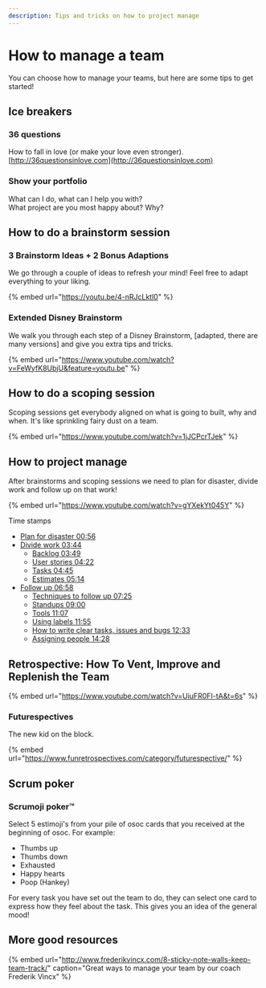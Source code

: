 ```yaml
---
description: Tips and tricks on how to project manage
---
```


# How to manage a team

You can choose how to manage your teams, but here are some tips to get started!

## Ice breakers

### 36 questions

How to fall in love \(or make your love even stronger\). [http://36questionsinlove.com](http://36questionsinlove.com)

### Show your portfolio

What can I do, what can I help you with?  
What project are you most happy about? Why?

## How to do a brainstorm session

### 3 Brainstorm Ideas + 2 Bonus Adaptions

We go through a couple of ideas to refresh your mind! Feel free to adapt everything to your liking.

{% embed url="https://youtu.be/4-nRJcLktl0" %}

### Extended Disney Brainstorm

We walk you through each step of a Disney Brainstorm, \[adapted, there are many versions\] and give you extra tips and tricks.

{% embed url="https://www.youtube.com/watch?v=FeWyfK8UbjU&feature=youtu.be" %}

## How to do a scoping session

Scoping sessions get everybody aligned on what is going to built, why and when. It's like sprinkling fairy dust on a team.

{% embed url="https://www.youtube.com/watch?v=1jJCPcrTJek" %}

## How to project manage

After brainstorms and scoping sessions we need to plan for disaster, divide work and follow up on that work!

{% embed url="https://www.youtube.com/watch?v=gYXekYt045Y" %}

Time stamps

* [Plan for disaster 00:56](https://www.youtube.com/watch?v=gYXekYt045Y&feature=youtu.be&t=56)
* [Divide work 03:44](https://www.youtube.com/watch?v=gYXekYt045Y&feature=youtu.be&t=224) 
  * [Backlog 03:49](https://youtu.be/gYXekYt045Y?t=228)
  * [User stories 04:22](https://youtu.be/gYXekYt045Y?t=262)
  * [Tasks 04:45](https://youtu.be/gYXekYt045Y?t=284)
  * [Estimates 05:14](https://youtu.be/gYXekYt045Y?t=314)
* [Follow up 06:58](https://youtu.be/gYXekYt045Y?t=418)
  * [Techniques to follow up 07:25](https://youtu.be/gYXekYt045Y?t=445)
  * [Standups 09:00](https://youtu.be/gYXekYt045Y?t=540)
  * [Tools 11:07](https://youtu.be/gYXekYt045Y?t=667)
  * [Using labels 11:55](https://youtu.be/gYXekYt045Y?t=715)
  * [How to write clear tasks, issues and bugs 12:33](https://youtu.be/gYXekYt045Y?t=753)
  * [Assigning people 14:28](https://youtu.be/gYXekYt045Y?t=869)

## Retrospective: How To Vent, Improve and Replenish the Team

{% embed url="https://www.youtube.com/watch?v=UiuFR0FI-tA&t=6s" %}

### Futurespectives

The new kid on the block.

{% embed url="https://www.funretrospectives.com/category/futurespective/" %}

## Scrum poker

### Scrumoji poker™️

Select 5 estimoji's from your pile of osoc cards that you received at the beginning of osoc. For example:

* Thumbs up
* Thumbs down
* Exhausted
* Happy hearts
* Poop \(Hankey\)

For every task you have set out the team to do, they can select one card to express how they feel about the task. This gives you an idea of the general mood!

## More good resources

{% embed url="http://www.frederikvincx.com/8-sticky-note-walls-keep-team-track/" caption="Great ways to manage your team by our coach Frederik Vincx" %}







